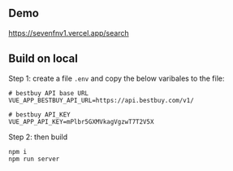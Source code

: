 ## Demo
https://sevenfnv1.vercel.app/search

## Build on local
Step 1: create a file `.env` and copy the below varibales to the file:
```
# bestbuy API base URL
VUE_APP_BESTBUY_API_URL=https://api.bestbuy.com/v1/

# bestbuy API_KEY
VUE_APP_API_KEY=mPlbr5GXMVkagVgzwT7T2V5X
```
Step 2: then build
```
npm i
npm run server
```

